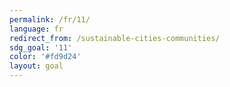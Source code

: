 ```yaml
---
permalink: /fr/11/
language: fr
redirect_from: /sustainable-cities-communities/
sdg_goal: '11'
color: '#fd9d24'
layout: goal
---
```


